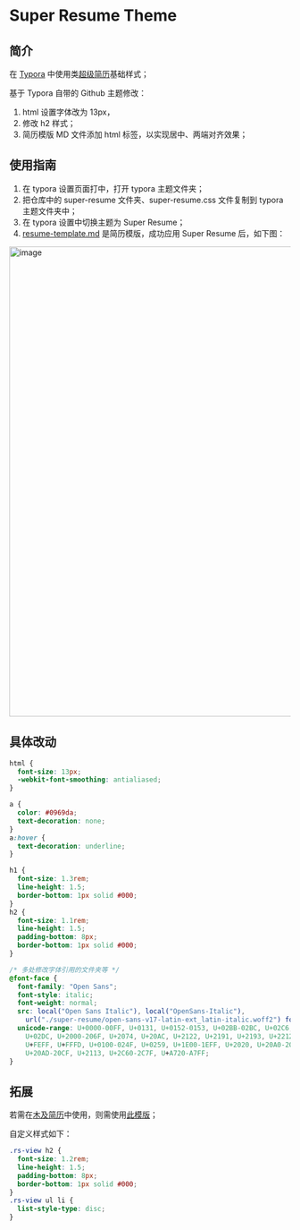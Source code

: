# Super Resume Theme

## 简介

在 [Typora](https://typora.io/ƒ) 中使用类[超级简历](https://www.wondercv.com/)基础样式；

基于 Typora 自带的 Github 主题修改：

1. html 设置字体改为 13px，
2. 修改 h2 样式；
3. 简历模版 MD 文件添加 html 标签，以实现居中、两端对齐效果；

## 使用指南

1. 在 typora 设置页面打中，打开 typora 主题文件夹；
2. 把仓库中的 super-resume 文件夹、super-resume.css 文件复制到 typora 主题文件夹中；
3. 在 typora 设置中切换主题为 Super Resume；
4. [resume-template.md](https://github.com/engvuchen/super-resume-typora-tpl/blob/main/resume-template%20copy.md) 是简历模版，成功应用 Super Resume 后，如下图：

<img width="840" alt="image" src="https://user-images.githubusercontent.com/31369318/226601247-8833bef1-abe2-40a6-8b5c-b8d61900bd51.png">

## 具体改动

```css
html {
  font-size: 13px;
  -webkit-font-smoothing: antialiased;
}

a {
  color: #0969da;
  text-decoration: none;
}
a:hover {
  text-decoration: underline;
}

h1 {
  font-size: 1.3rem;
  line-height: 1.5;
  border-bottom: 1px solid #000;
}
h2 {
  font-size: 1.1rem;
  line-height: 1.5;
  padding-bottom: 8px;
  border-bottom: 1px solid #000;
}

/* 多处修改字体引用的文件夹等 */
@font-face {
  font-family: "Open Sans";
  font-style: italic;
  font-weight: normal;
  src: local("Open Sans Italic"), local("OpenSans-Italic"),
    url("./super-resume/open-sans-v17-latin-ext_latin-italic.woff2") format("woff2");
  unicode-range: U+0000-00FF, U+0131, U+0152-0153, U+02BB-02BC, U+02C6, U+02DA,
    U+02DC, U+2000-206F, U+2074, U+20AC, U+2122, U+2191, U+2193, U+2212, U+2215,
    U+FEFF, U+FFFD, U+0100-024F, U+0259, U+1E00-1EFF, U+2020, U+20A0-20AB,
    U+20AD-20CF, U+2113, U+2C60-2C7F, U+A720-A7FF;
}
```

## 拓展

若需在[木及简历](https://www.mujicv.com/)中使用，则需使用[此模版](https://github.com/engvuchen/super-resume-typora-tpl/blob/main/resume-template-muji.md)；

自定义样式如下：

```css
.rs-view h2 {
  font-size: 1.2rem;
  line-height: 1.5;
  padding-bottom: 8px;
  border-bottom: 1px solid #000;
}
.rs-view ul li {
  list-style-type: disc;
}
```
